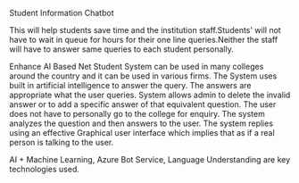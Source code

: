 Student Information Chatbot

This will help students save time and the institution staff.Students' will not have to wait in queue for hours for their one line queries.Neither the staff will have to answer same queries to each student personally.


Enhance AI Based Net Student System can be used in many colleges around the country and it can be used in various firms. The System uses built in artificial intelligence to answer the query. The answers are appropriate what the user queries. System allows admin to delete the invalid answer or to add a specific answer of that equivalent question. The user does not have to personally go to the college for enquiry. The system analyzes the question and then answers to the user. The system replies using an effective Graphical user interface which implies that as if a real person is talking to the user.

AI + Machine Learning, Azure Bot Service, Language Understanding are key technologies used.
